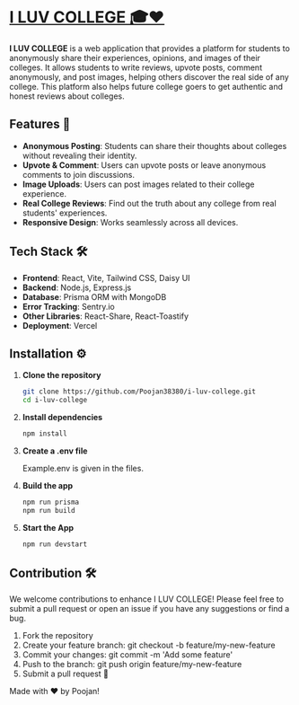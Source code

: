 # [I LUV COLLEGE 🎓❤️](https://iluvcollege.vercel.app/)

**I LUV COLLEGE** is a web application that provides a platform for students to anonymously share their experiences, opinions, and images of their colleges. It allows students to write reviews, upvote posts, comment anonymously, and post images, helping others discover the real side of any college. This platform also helps future college goers to get authentic and honest reviews about colleges.

## Features 🌟

- **Anonymous Posting**: Students can share their thoughts about colleges without revealing their identity.
- **Upvote & Comment**: Users can upvote posts or leave anonymous comments to join discussions.
- **Image Uploads**: Users can post images related to their college experience.
- **Real College Reviews**: Find out the truth about any college from real students' experiences.
- **Responsive Design**: Works seamlessly across all devices.

## Tech Stack 🛠️

- **Frontend**: React, Vite, Tailwind CSS, Daisy UI
- **Backend**: Node.js, Express.js
- **Database**: Prisma ORM with MongoDB
- **Error Tracking**: Sentry.io
- **Other Libraries**: React-Share, React-Toastify
- **Deployment**: Vercel

## Installation ⚙️

1. **Clone the repository**

   ```bash
   git clone https://github.com/Poojan38380/i-luv-college.git
   cd i-luv-college
   ```

2. **Install dependencies**

   ```bash
   npm install
   ```
3. **Create a .env file**
   
   Example.env is given in the files.

4. **Build the app**
   
   ```bash
   npm run prisma
   npm run build
   ```
5. **Start the App**
   
   ```bash
   npm run devstart
   ```

## Contribution 🛠️
We welcome contributions to enhance I LUV COLLEGE! Please feel free to submit a pull request or open an issue if you have any suggestions or find a bug.

1. Fork the repository
2. Create your feature branch: git checkout -b feature/my-new-feature
3. Commit your changes: git commit -m 'Add some feature'
4. Push to the branch: git push origin feature/my-new-feature
5. Submit a pull request 🚀

Made with ❤️ by Poojan!
